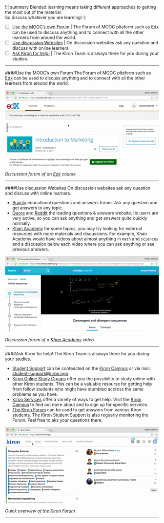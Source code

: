 !!! summary
	Blended learning means taking different approaches to getting the most out of the material.  
	So discuss whatever you are learning! :)

* [ ] [Use the MOOC’s own Forum](#use-the-moocs-own-forum) | The Forum of MOOC pltaform such as [Edx](https://edx.org) can be used to discuss anything and to connect with all the other learners from around the world.
* [ ] [Use discussion Websites](#use-discussion-websites) | On discussion websites ask any question and discuss with online learners.
* [ ] [Ask Kiron for help!](#ask-kiron-for-help) | The Kiron Team is alsways there for you during your studies.

****

####Use the MOOC’s own Forum
The Forum of MOOC pltaform such as [Edx](https://edx.org) can be used to discuss anything and to connect with all the other learners from around the world.

![Screenshot](GIFs/MOOCforums.gif)

_Discussion forum of an [Edx](https://edx.org) course_

****

####Use discussion Websites
On discussion websites ask any question and discuss with online learners.

* [Brainly](https://brainly.com/) educational questions and answers forum. Ask any question and get answers to any topic.
* [Quora](https://www.quora.com/) and [Reddit](https://www.reddit.com/) the leading questions & answers website. Its users are very active, so you can ask anything and get answers quite quickly normally.
* [Khan Academy](https://www.khanacademy.org/) for some topics, you may try looking for external resources with more materials and discussions. For example, Khan Academy would have videos about almost anything in `math` and `sciences` and a discussion below each video where you can ask anything or see previous answers.

![Screenshot](GIFs/KhanAcademy.gif)

_Discussion forum of a [Khan Academy](https://www.khanacademy.org/) video_

****

####Ask Kiron for help!
The Kiron Team is alsways there for you during your studies.

* [Student Support](mailto:student-support@kiron.ngo) can be conteacted on the [Kiron Campus](https://campus.kiron.ngo/) or via mail: [student-support@kiron.ngo](mailto:student-support@kiron.ngo)
* [Kiron Online Study Groups](https://forum.kiron.ngo/) offer you the possibility to study online with other Kiron students. This can be a valuable resourse for getting help from fellow students who might have stumbled accross the same problems as you have.  
* [Kiron Services](https://campus.kiron.ngo/app/services) offer a variety of ways to get help. Visit the [Kiron Campus](https://campus.kiron.ngo/) to find out more about and to sign up for specific services.
* [The Kiron Forum](https://forum.kiron.ngo/) can be used to get answers from various Kiron students. The Kiron Student Support is also reguarly monitoring the Forum. Feel free to aks your questions there.

![Screenshot](GIFs/KironForum.gif)

_Ouick overview of [the Kiron Forum](https://forum.kiron.ngo/)_

****
